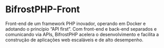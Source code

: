 # BifrostPHP-Front
Front-end de um framework PHP inovador, operando em Docker e adotando o princípio “API first”. Com front-end e back-end separados e comunicando via APIs, BifrostPHP acelera o desenvolvimento e facilita a construção de aplicações web escaláveis e de alto desempenho.
